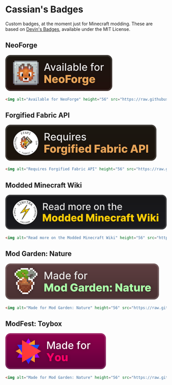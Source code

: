 # Cassian's Badges
Custom badges, at the moment just for Minecraft modding. These are based on [Devin's Badges](https://intergrav.github.io/devins-badges-docs/), available under the MIT License.

## NeoForge
![Available for NeoForge](https://raw.githubusercontent.com/cassiancc/Cassians-Badges/refs/heads/main/cozy/NeoForge.svg)

```html
<img alt="Available for NeoForge" height="56" src="https://raw.githubusercontent.com/cassiancc/Cassians-Badges/refs/heads/main/cozy/NeoForge.svg">
```

## Forgified Fabric API
![Requires Forgified Fabric API](https://raw.githubusercontent.com/cassiancc/Cassians-Badges/refs/heads/main/cozy/ForgifiedFabric.svg)

```html
<img alt="Requires Forgified Fabric API" height="56" src="https://raw.githubusercontent.com/cassiancc/Cassians-Badges/refs/heads/main/cozy/ForgifiedFabric.svg">
```

## Modded Minecraft Wiki
![Read more on the Modded Minecraft Wiki](https://raw.githubusercontent.com/cassiancc/Cassians-Badges/refs/heads/main/cozy/Modded-Minecraft-Wiki.svg)

```html
<img alt="Read more on the Modded Minecraft Wiki" height="56" src="https://raw.githubusercontent.com/cassiancc/Cassians-Badges/refs/heads/main/cozy/Modded-Minecraft-Wiki.svg">
```

## Mod Garden: Nature
![Made for Mod Garden: Nature](https://raw.githubusercontent.com/cassiancc/Cassians-Badges/refs/heads/main/cozy/Nature.svg)

```html
<img alt="Made for Mod Garden: Nature" height="56" src="https://raw.githubusercontent.com/cassiancc/Cassians-Badges/refs/heads/main/cozy/Nature.svg">
```

## ModFest: Toybox
![Featured in ModFest: Toybox](https://raw.githubusercontent.com/cassiancc/Cassians-Badges/refs/heads/main/cozy/Toybox.svg)

```html
<img alt="Made for Mod Garden: Nature" height="56" src="https://raw.githubusercontent.com/cassiancc/Cassians-Badges/refs/heads/main/cozy/Toybox.svg">
```